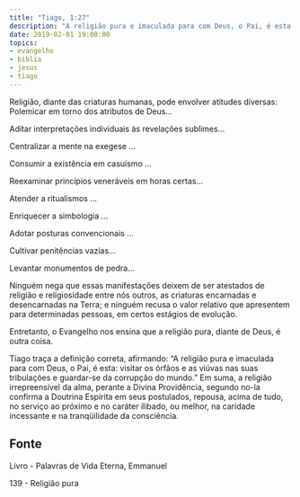 ```yaml
---
title: "Tiago, 1:27"
description: "A religião pura e imaculada para com Deus, o Pai, é esta: visitar os órfãos e as viúvas nas suas tribulações e guardar-se da corrupção do mundo."
date: 2019-02-01 19:00:00
topics: 
- evangelho
- biblia
- jesus
- tiago
---
```


Religião, diante das criaturas humanas, pode envolver atitudes diversas:
Polemicar em torno dos atributos de Deus...

Aditar interpretações individuais às revelações sublimes...

Centralizar a mente na exegese ...

Consumir a existência em casuísmo ...

Reexaminar princípios veneráveis em horas certas...

Atender a ritualismos ...

Enriquecer a simbologia ...

Adotar posturas convencionais ...

Cultivar penitências vazias...

Levantar monumentos de pedra...

Ninguém nega que essas manifestações deixem de ser atestados de religião e
religiosidade entre nós outros, as criaturas encarnadas e desencarnadas na Terra; e
ninguém recusa o valor relativo que apresentem para determinadas pessoas, em certos
estágios de evolução.

Entretanto, o Evangelho nos ensina que a religião pura, diante de Deus, é outra
coisa.

Tiago traça a definição correta, afirmando: “A religião pura e imaculada para com
Deus, o Pai, é esta: visitar os órfãos e as viúvas nas suas tribulações e guardar-se da
corrupção do mundo.”
Em suma, a religião irrepreensível da alma, perante a Divina Providência, segundo
no-la confirma a Doutrina Espírita em seus postulados, repousa, acima de tudo, no
serviço ao próximo e no caráter ilibado, ou melhor, na caridade incessante e na
tranqüilidade da consciência.




## Fonte
Livro - Palavras de Vida Eterna, Emmanuel

139 - Religião pura
